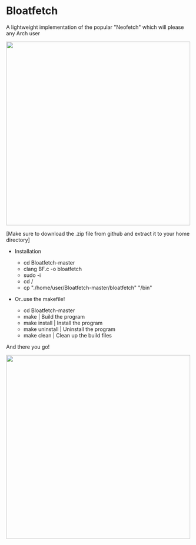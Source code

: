 # Bloatfetch
A lightweight implementation of the popular "Neofetch" which will please any Arch user

<img src="https://i.postimg.cc/LXKrXz87/Bloatfetch.png" width="500" />

[Make sure to download the .zip file from github and extract it to your home directory]
* Installation
  * cd Bloatfetch-master
  * clang BF.c -o bloatfetch
  * sudo -i
  * cd /
  * cp "./home/user/Bloatfetch-master/bloatfetch" "/bin"
  
* Or..use the makefile!
  * cd Bloatfetch-master
  * make | Build the program
  * make install | Install the program
  * make uninstall | Uninstall the program
  * make clean | Clean up the build files
  
  
And there you go!

<img src="https://i.postimg.cc/6QCPPKBn/bloatfetchdisplay.png" width="500" />
  
